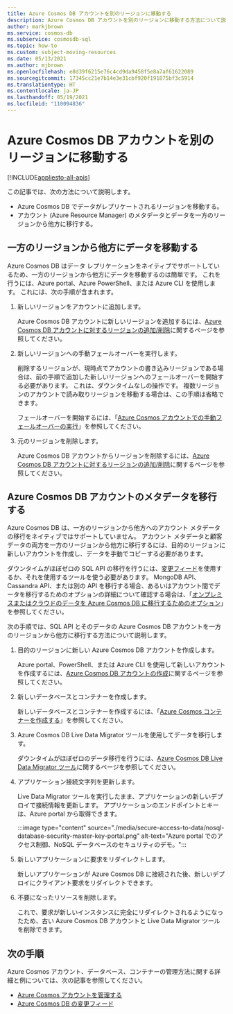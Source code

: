 ```yaml
---
title: Azure Cosmos DB アカウントを別のリージョンに移動する
description: Azure Cosmos DB アカウントを別のリージョンに移動する方法について説明します。
author: markjbrown
ms.service: cosmos-db
ms.subservice: cosmosdb-sql
ms.topic: how-to
ms.custom: subject-moving-resources
ms.date: 05/13/2021
ms.author: mjbrown
ms.openlocfilehash: e8d39f6215e76c4cd9da9458f5e8a7af61622089
ms.sourcegitcommit: 17345cc21e7b14e3e31cbf920f191875bf3c5914
ms.translationtype: HT
ms.contentlocale: ja-JP
ms.lasthandoff: 05/19/2021
ms.locfileid: "110094836"
---
```

# <a name="move-an-azure-cosmos-db-account-to-another-region"></a>Azure Cosmos DB アカウントを別のリージョンに移動する
[!INCLUDE[appliesto-all-apis](includes/appliesto-all-apis.md)]

この記事では、次の方法について説明します。

- Azure Cosmos DB でデータがレプリケートされるリージョンを移動する。
- アカウント (Azure Resource Manager) のメタデータとデータを一方のリージョンから他方に移行する。

## <a name="move-data-from-one-region-to-another"></a>一方のリージョンから他方にデータを移動する

Azure Cosmos DB はデータ レプリケーションをネイティブでサポートしているため、一方のリージョンから他方にデータを移動するのは簡単です。 これを行うには、Azure portal、Azure PowerShell、または Azure CLI を使用します。 これには、次の手順が含まれます。

1. 新しいリージョンをアカウントに追加します。

    Azure Cosmos DB アカウントに新しいリージョンを追加するには、[Azure Cosmos DB アカウントに対するリージョンの追加/削除](how-to-manage-database-account.md#addremove-regions-from-your-database-account)に関するページを参照してください。

1. 新しいリージョンへの手動フェールオーバーを実行します。

    削除するリージョンが、現時点でアカウントの書き込みリージョンである場合は、前の手順で追加した新しいリージョンへのフェールオーバーを開始する必要があります。 これは、ダウンタイムなしの操作です。 複数リージョンのアカウントで読み取りリージョンを移動する場合は、この手順は省略できます。 
    
    フェールオーバーを開始するには、「[Azure Cosmos アカウントでの手動フェールオーバーの実行](how-to-manage-database-account.md#manual-failover)」を参照してください。

1. 元のリージョンを削除します。

    Azure Cosmos DB アカウントからリージョンを削除するには、[Azure Cosmos DB アカウントに対するリージョンの追加/削除](how-to-manage-database-account.md#addremove-regions-from-your-database-account)に関するページを参照してください。

## <a name="migrate-azure-cosmos-db-account-metadata"></a>Azure Cosmos DB アカウントのメタデータを移行する

Azure Cosmos DB は、一方のリージョンから他方へのアカウント メタデータの移行をネイティブではサポートしていません。 アカウント メタデータと顧客データの両方を一方のリージョンから他方に移行するには、目的のリージョンに新しいアカウントを作成し、データを手動でコピーする必要があります。 

ダウンタイムがほぼゼロの SQL API の移行を行うには、[変更フィード](change-feed.md)を使用するか、それを使用するツールを使う必要があります。 MongoDB API、Cassandra API、または別の API を移行する場合、あるいはアカウント間でデータを移行するためのオプションの詳細について確認する場合は、「[オンプレミスまたはクラウドのデータを Azure Cosmos DB に移行するためのオプション](cosmosdb-migrationchoices.md)」を参照してください。 

次の手順では、SQL API とそのデータの Azure Cosmos DB アカウントを一方のリージョンから他方に移行する方法について説明します。

1. 目的のリージョンに新しい Azure Cosmos DB アカウントを作成します。

    Azure portal、PowerShell、または Azure CLI を使用して新しいアカウントを作成するには、[Azure Cosmos DB アカウントの作成](how-to-manage-database-account.md#create-an-account)に関するページを参照してください。

1. 新しいデータベースとコンテナーを作成します。

    新しいデータベースとコンテナーを作成するには、「[Azure Cosmos コンテナーを作成する](how-to-create-container.md)」を参照してください。

1. Azure Cosmos DB Live Data Migrator ツールを使用してデータを移行します。

    ダウンタイムがほぼゼロのデータ移行を行うには、[Azure Cosmos DB Live Data Migrator ツール](https://github.com/Azure-Samples/azure-cosmosdb-live-data-migrator)に関するページを参照してください。

1. アプリケーション接続文字列を更新します。

    Live Data Migrator ツールを実行したまま、アプリケーションの新しいデプロイで接続情報を更新します。 アプリケーションのエンドポイントとキーは、Azure portal から取得できます。

    :::image type="content" source="./media/secure-access-to-data/nosql-database-security-master-key-portal.png" alt-text="Azure portal でのアクセス制御、NoSQL データベースのセキュリティのデモ。":::

1. 新しいアプリケーションに要求をリダイレクトします。

    新しいアプリケーションが Azure Cosmos DB に接続された後、新しいデプロイにクライアント要求をリダイレクトできます。

1. 不要になったリソースを削除します。

    これで、要求が新しいインスタンスに完全にリダイレクトされるようになったため、古い Azure Cosmos DB アカウントと Live Data Migrator ツールを削除できます。

## <a name="next-steps"></a>次の手順

Azure Cosmos アカウント、データベース、コンテナーの管理方法に関する詳細と例については、次の記事を参照してください。

* [Azure Cosmos アカウントを管理する](how-to-manage-database-account.md)
* [Azure Cosmos DB の変更フィード](change-feed.md)
